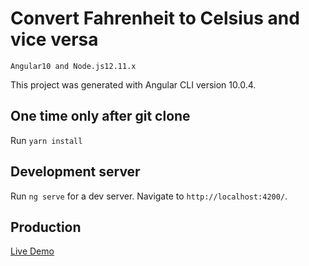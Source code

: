 # Convert Fahrenheit to Celsius and vice versa

```Angular10 and Node.js12.11.x```    

This project was generated with Angular CLI version 10.0.4.    

## One time only after git clone     

Run `yarn install`     

## Development server       

Run `ng serve` for a dev server. Navigate to `http://localhost:4200/`.     

## Production
[Live Demo](https://fahrenheit-celsius-viceversa.herokuapp.com)
